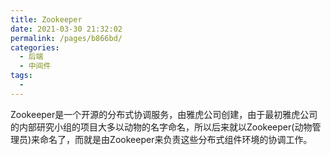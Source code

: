 ```yaml
---
title: Zookeeper
date: 2021-03-30 21:32:02
permalink: /pages/b866bd/
categories:
  - 后端
  - 中间件
tags:
  - 
---
```

Zookeeper是一个开源的分布式协调服务，由雅虎公司创建，由于最初雅虎公司的内部研究小组的项目大多以动物的名字命名，所以后来就以Zookeeper(动物管理员)来命名了，而就是由Zookeeper来负责这些分布式组件环境的协调工作。